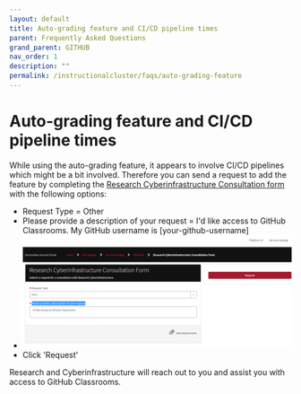 ```yaml
---
layout: default
title: Auto-grading feature and CI/CD pipeline times
parent: Frequently Asked Questions
grand_parent: GITHUB
nav_order: 1
description: ""
permalink: /instructionalcluster/faqs/auto-grading-feature
---
```


# Auto-grading feature and CI/CD pipeline times

While using the auto-grading feature, it appears to involve CI/CD pipelines which might be a bit involved. Therefore you can send a request to add the feature by completing the [Research Cyberinfrastructure Consultation form](https://sdsu.service-now.com/sp?id=sc_cat_item&sys_id=029639611bb825505764fd1b1e4bcb3a&sysparm_category=29ac153fdbbf4c9024094672399619e9) with the following options:
- Request Type = Other
- Please provide a description of your request = I'd like access to GitHub Classrooms. My GitHub username is [your-github-username]
- ![](/images/github/classroom-access-1.png)
- Click 'Request'

Research and Cyberinfrastructure will reach out to you and assist you with access to GitHub Classrooms.
